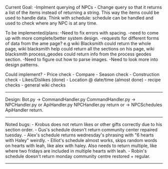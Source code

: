 Current Goal:
-Implment querying of NPCs
    - Change query so that it returns a list of the items instead of returning a string. This way the items
    could be used to handle data. Think with schedule: schedule can be handled and used to check where
    any NPC is at any time.
    
To be implemented/plans:
    -Need to fix errors with spacing.
    -need to come up with more complete/better system design.
            -requests for different forms of data from the ame page? e.g wiki Blacksmith could return the whole page,
            wiki blacksmith help could return all the sections on his page, wiki blacksmith process_geodes could
            return info from the process geodes section.
    -Need to figure out how to parse images.
    -Need to look more into design patterns.

Could implement?
    - Price check
    - Compare
    - Season check
    - Construction check
    - Likes/Dislikes (done)
    - Location @ date/time (almost done)
    - recipe checks
    - general wiki checks

----------------------------------------------------------------------------------------------------
Design:
Bot.py -> CommandHandler.py 
CommandHandler.py -> NPCHandler.py or ApiHandler.py
NPCHandler.py return or -> NPCSchedules
ApiHandler return.

----------------------------------------------------------------------------------------------------
Noted bugs:
    - Krobus does not return likes or other gifts correctly due to his section order.
    - Gus's schedule doesn't return community center repaired tuesday.
    - Alex's schedule returns wednesday's phrasing with "6 hearts with Haley" weirdly.
    - Elliot's schedule almost works, skips random words on hearts with leah, like alex with haley.
        Also needs to return multiple, like where two fridays are included in multiple hearts with leah.
    - Robin's schedule doesn't return monday community centre restored + regular.

-----------------------------------------------------------------------------------------------------





    